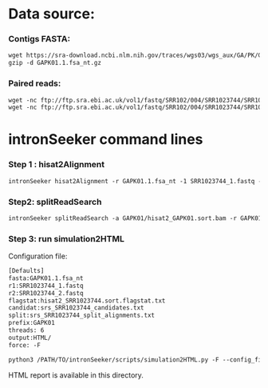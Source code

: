 Data source:
============

### Contigs FASTA: 

```diff
wget https://sra-download.ncbi.nlm.nih.gov/traces/wgs03/wgs_aux/GA/PK/GAPK01/GAPK01.1.fsa_nt.gz
gzip -d GAPK01.1.fsa_nt.gz
```

### Paired reads:

```diff
wget -nc ftp://ftp.sra.ebi.ac.uk/vol1/fastq/SRR102/004/SRR1023744/SRR1023744_1.fastq.gz
wget -nc ftp://ftp.sra.ebi.ac.uk/vol1/fastq/SRR102/004/SRR1023744/SRR1023744_2.fastq.gz

```

intronSeeker command lines
============================

### Step 1 : hisat2Alignment

```diff
intronSeeker hisat2Alignment -r GAPK01.1.fsa_nt -1 SRR1023744_1.fastq -2 SRR1023744_2.fastq --prefix GAPK01 -o GAPK01 -t 12
```

### Step2: splitReadSearch

```diff
intronSeeker splitReadSearch -a GAPK01/hisat2_GAPK01.sort.bam -r GAPK01.1.fsa_nt --prefix GAPK01 --output splitReadSearch_GAPK01
```

### Step 3: run simulation2HTML

Configuration file:

```diff
[Defaults]
fasta:GAPK01.1.fsa_nt
r1:SRR1023744_1.fastq
r2:SRR1023744_2.fastq
flagstat:hisat2_SRR1023744.sort.flagstat.txt
candidat:srs_SRR1023744_candidates.txt
split:srs_SRR1023744_split_alignments.txt
prefix:GAPK01
threads: 6                
output:HTML/
force: -F
```


```diff
python3 /PATH/TO/intronSeeker/scripts/simulation2HTML.py -F --config_file  SRR1023744.cfg;

```

HTML report is available in this directory.
